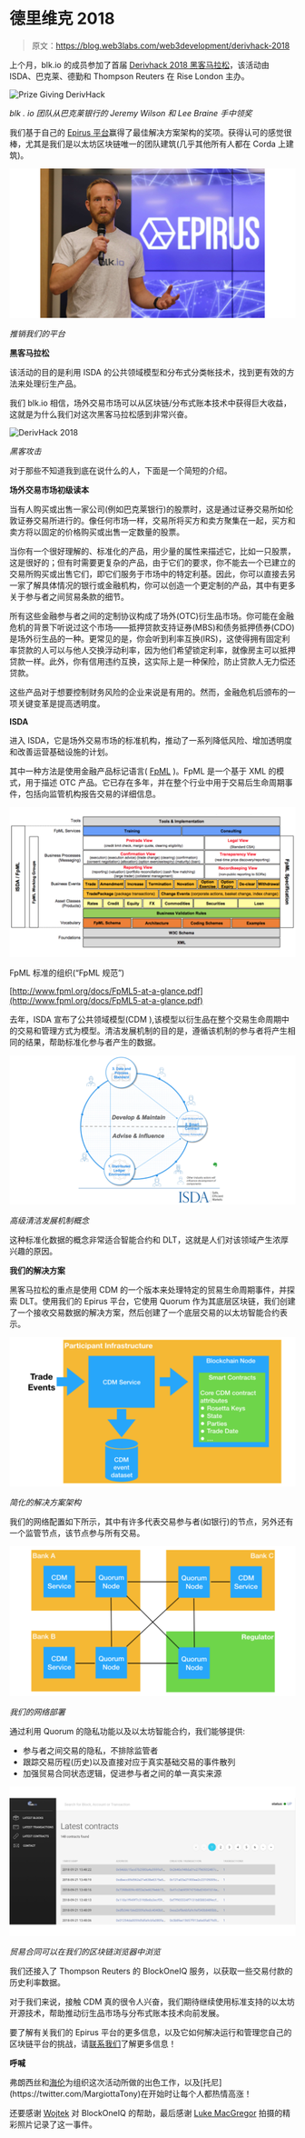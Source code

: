 # 德里维克 2018

> 原文：<https://blog.web3labs.com/web3development/derivhack-2018>

上个月，blk.io 的成员参加了首届 [Derivhack 2018 黑客马拉松](https://www.creativeservices.barclays/ehome/barclays-derivhack/invitation/)，该活动由 ISDA、巴克莱、德勤和 Thompson Reuters 在 Rise London 主办。

![Prize Giving DerivHack](img/ec123054453c88d442daae85c39e0c61.png)

*blk . io 团队从巴克莱银行的 Jeremy Wilson 和 Lee Braine 手中领奖*

我们基于自己的 [Epirus 平台](https://medium.com/blk-io/epirus-enterprise-blockchain-platform-979458227a14)赢得了最佳解决方案架构的奖项。获得认可的感觉很棒，尤其是我们是以太坊区块链唯一的团队建筑(几乎其他所有人都在 Corda 上建筑)。

![Pitching Epirus Platform](img/3b27d3997bcf00a25fbb1a5d86ce5e91.png)

*推销我们的平台*

**黑客马拉松**

该活动的目的是利用 ISDA 的公共领域模型和分布式分类帐技术，找到更有效的方法来处理衍生产品。

我们 blk.io 相信，场外交易市场可以从区块链/分布式账本技术中获得巨大收益，这就是为什么我们对这次黑客马拉松感到非常兴奋。

![DerivHack 2018](img/52771a657dc9d71c7f1c3aa780e1551e.png)

*黑客攻击*

对于那些不知道我到底在说什么的人，下面是一个简短的介绍。

**场外交易市场初级读本**

当有人购买或出售一家公司(例如巴克莱银行)的股票时，这是通过证券交易所如伦敦证券交易所进行的。像任何市场一样，交易所将买方和卖方聚集在一起，买方和卖方将以固定的价格购买或出售一定数量的股票。

当你有一个很好理解的、标准化的产品，用少量的属性来描述它，比如一只股票，这是很好的；但有时需要更复杂的产品，由于它们的要求，你不能去一个已建立的交易所购买或出售它们，即它们服务于市场中的特定利基。因此，你可以直接去另一家了解具体情况的银行或金融机构，你可以创造一个更定制的产品，其中有更多关于参与者之间贸易条款的细节。

所有这些金融参与者之间的定制协议构成了场外(OTC)衍生品市场。你可能在金融危机的背景下听说过这个市场——抵押贷款支持证券(MBS)和债务抵押债券(CDO)是场外衍生品的一种。更常见的是，你会听到利率互换(IRS)，这使得拥有固定利率贷款的人可以与他人交换浮动利率，因为他们希望锁定利率，就像房主可以抵押贷款一样。此外，你有信用违约互换，这实际上是一种保险，防止贷款人无力偿还贷款。

这些产品对于想要控制财务风险的企业来说是有用的。然而，金融危机后颁布的一项关键变革是提高透明度。

**ISDA**

进入 ISDA，它是场外交易市场的标准机构，推动了一系列降低风险、增加透明度和改善运营基础设施的计划。

其中一种方法是使用金融产品标记语言( [FpML](http://www.fpml.org/) )。FpML 是一个基于 XML 的模式，用于描述 OTC 产品。它已存在多年，并在整个行业中用于交易后生命周期事件，包括向监管机构报告交易的详细信息。

![Organisation of the FpML Standard](img/c903b982f789d565e09f085184095c1c.png)

FpML 标准的组织(“FpML 规范”)

[http://www.fpml.org/docs/FpML5-at-a-glance.pdf](http://www.fpml.org/docs/FpML5-at-a-glance.pdf)

去年，ISDA 宣布了公共领域模型(CDM ),该模型以衍生品在整个交易生命周期中的交易和管理方式为模型。清洁发展机制的目的是，遵循该机制的参与者将产生相同的结果，帮助标准化参与者产生的数据。

![High-level CDM Concept](img/6034d51da14c1ac49a7861ccf3fd8d02.png)

*高级清洁发展机制概念*

这种标准化数据的概念非常适合智能合约和 DLT，这就是人们对该领域产生浓厚兴趣的原因。

**我们的解决方案**

黑客马拉松的重点是使用 CDM 的一个版本来处理特定的贸易生命周期事件，并探索 DLT。使用我们的 Epirus 平台，它使用 Quorum 作为其底层区块链，我们创建了一个接收交易数据的解决方案，然后创建了一个底层交易的以太坊智能合约表示。

![Simplified solution architecture](img/76fd9f0cda000fb7fd05e8fe856fbc9e.png)

*简化的解决方案架构*

我们的网络配置如下所示，其中有许多代表交易参与者(如银行)的节点，另外还有一个监管节点，该节点参与所有交易。

![Our network deployment](img/9aed9c74e8971fd20bc42e16c6dc3b68.png)

*我们的网络部署*

通过利用 Quorum 的隐私功能以及以太坊智能合约，我们能够提供:

*   参与者之间交易的隐私，不排除监管者
*   跟踪交易历程(历史)以及直接对应于真实基础交易的事件散列
*   加强贸易合同状态逻辑，促进参与者之间的单一真实来源

![Trade contracts were browsable in our Blockchain Explorer](img/6a62a371ef84f292ee0d8250edfb34fd.png)

*贸易合同可以在我们的区块链浏览器中浏览*

我们还接入了 Thompson Reuters 的 BlockOneIQ 服务，以获取一些交易付款的历史利率数据。

对于我们来说，接触 CDM 真的很令人兴奋，我们期待继续使用标准支持的以太坊开源技术，帮助推动衍生品市场与分布式账本技术向前发展。

要了解有关我们的 Epirus 平台的更多信息，以及它如何解决运行和管理您自己的区块链平台的挑战，请[联系我们](https://www.web3labs.com/contact)了解更多信息！

**呼喊**

弗朗西丝和[海伦](https://twitter.com/_helenrobinson_)为组织这次活动所做的出色工作，以及[托尼](https://twitter.com/MargiottaTony)在开始时让每个人都热情高涨！

还要感谢 [Wojtek](https://twitter.com/wojtekhejna) 对 BlockOneIQ 的帮助，最后感谢 [Luke MacGregor](http://www.lukemacgregor.com/) 拍摄的精彩照片记录了这一事件。